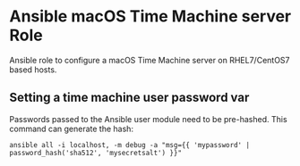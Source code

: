 # Ansible macOS Time Machine server Role

Ansible role to configure a  macOS Time Machine server on RHEL7/CentOS7 based hosts.

## Setting a time machine user password var
Passwords passed to the Ansible user module need to be pre-hashed. This command can generate the hash:
```
ansible all -i localhost, -m debug -a "msg={{ 'mypassword' | password_hash('sha512', 'mysecretsalt') }}"
```


